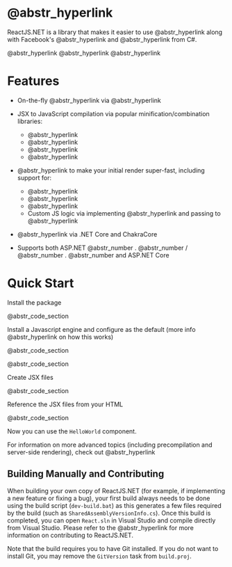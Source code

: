 #  @abstr_hyperlink 

ReactJS.NET is a library that makes it easier to use @abstr_hyperlink along with Facebook's @abstr_hyperlink and @abstr_hyperlink from C#.

@abstr_hyperlink @abstr_hyperlink @abstr_hyperlink 

# Features

  * On-the-fly @abstr_hyperlink via @abstr_hyperlink 

  * JSX to JavaScript compilation via popular minification/combination libraries:

    * @abstr_hyperlink 
    * @abstr_hyperlink 
    * @abstr_hyperlink 
    * @abstr_hyperlink 
  * @abstr_hyperlink to make your initial render super-fast, including support for: 
    * @abstr_hyperlink 
    * @abstr_hyperlink 
    * @abstr_hyperlink 
    * Custom JS logic via implementing @abstr_hyperlink and passing to @abstr_hyperlink 
  * @abstr_hyperlink via .NET Core and ChakraCore
  * Supports both ASP.NET @abstr_number . @abstr_number / @abstr_number . @abstr_number and ASP.NET Core



# Quick Start

Install the package

@abstr_code_section 

Install a Javascript engine and configure as the default (more info @abstr_hyperlink on how this works)

@abstr_code_section 

@abstr_code_section 

Create JSX files

@abstr_code_section 

Reference the JSX files from your HTML

@abstr_code_section 

Now you can use the `HelloWorld` component.

For information on more advanced topics (including precompilation and server-side rendering), check out @abstr_hyperlink 

## Building Manually and Contributing

When building your own copy of ReactJS.NET (for example, if implementing a new feature or fixing a bug), your first build always needs to be done using the build script (`dev-build.bat`) as this generates a few files required by the build (such as `SharedAssemblyVersionInfo.cs`). Once this build is completed, you can open `React.sln` in Visual Studio and compile directly from Visual Studio. Please refer to the @abstr_hyperlink for more information on contributing to ReactJS.NET.

Note that the build requires you to have Git installed. If you do not want to install Git, you may remove the `GitVersion` task from `build.proj`.
